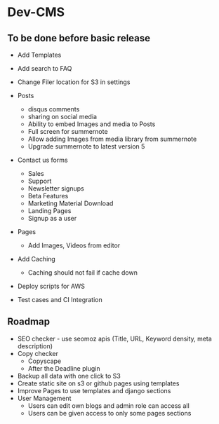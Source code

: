 # Dev-CMS


## To be done before basic release

* Add Templates
* Add search to FAQ
* Change Filer location for S3 in settings

* Posts
  - disqus comments
  - sharing on social media
  - Ability to embed Images and media to Posts
  - Full screen for summernote
  - Allow adding Images from media library from summernote
  - Upgrade summernote to latest version 5
* Contact us forms
  - Sales
  - Support
  - Newsletter signups
  - Beta Features
  - Marketing Material Download
  - Landing Pages
  - Signup as a user
* Pages
  - Add Images, Videos from editor
* Add Caching
  - Caching should not fail if cache down
* Deploy scripts for AWS
* Test cases and CI Integration


## Roadmap

* SEO checker - use seomoz apis
    (Title, URL, Keyword density, meta description)
* Copy checker
    - Copyscape
    - After the Deadline plugin
* Backup all data with one click to S3
* Create static site on s3 or github pages using templates
* Improve Pages to use templates and django sections
* User Management
    - Users can edit own blogs and admin role can access all
    - Users can be given access to only some pages sections
